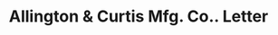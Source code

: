 ---
doi: 10.7916/D8P2896C
date_other: '1902'
date_other_textual: '1902'
form: correspondence
genre:
- Letters (correspondence)
name:
- Allington & Curtis Mfg. Co.
object_in_context_url: https://biggert.cul.columbia.edu/items/view/ave_biggert_00325
subject_hierarchical_geographic:
- Saginaw, Michigan, United States
subject_name:
- Allington & Curtis Mfg. Co.
title: Allington & Curtis Mfg. Co.. Letter
sort_title: Allington & Curtis Mfg. Co.. Letter
call_number: ave_biggert_00325
coordinates:
- 43.419444444444444,-83.94944444444445
pid: ave_biggert_00325
identifiers: ave_biggert_00325
thumbnail: https://derivativo-1.library.columbia.edu/iiif/2/ldpd:344089/full/!256,256/0/native.jpg
permalink: /biggert/ave_biggert_00325/
layout: iiif-image-page
---